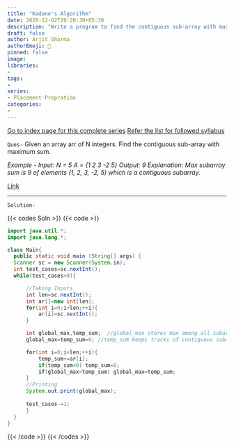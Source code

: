 ```yaml
---
title: "Kadane's Algorithm"
date: 2020-12-02T20:20:30+05:30
description: "Write a program to find the contiguous sub-array with maximum sum in java"
draft: false
author: Arjit Sharma
authorEmoji: 🤖
pinned: false
image: 
libraries:
- 
tags:
- 
series:
- Placement-Prepration
categories:
- 
---
```


[Go to index page for this complete series](https://www.arjitsharma.com/posts/pp-index)
[Refer the list for followed syllabus](https://github.com/ArjitS1/Coding/blob/main/FINAL450.xlsx)


`Ques-` Given an array arr of N integers. Find the contiguous sub-array with maximum sum.
  
_Example - 
Input:
N = 5 
A = {1 2 3 -2 5}
Output:
9
Explanation:
Max subarray sum is 9 of elements (1, 2, 3, -2, 5) which is a contiguous subarray._

[Link](https://practice.geeksforgeeks.org/problems/kadanes-algorithm-1587115620/1)

---


`Solution-`

{{< codes Soln >}}
  {{< code >}}
  ```java
import java.util.*;
import java.lang.*;

class Main{
	public static void main (String[] args) {
	Scanner sc = new Scanner(System.in);
	int test_cases=sc.nextInt();
	while(test_cases>0){

		//Taking Inputs 
		int len=sc.nextInt();
		int ar[]=new int[len];
		for(int i=0;i<len;++i){
			ar[i]=sc.nextInt();
		}

		int global_max,temp_sum;  //global_max stores max among all subarray
		global_max=temp_sum=0; //temp_sum keeps tracks of contiguous subarray sum, If reaches below 0 reset

		for(int i=0;i<len;++i){
			temp_sum+=ar[i];
			if(temp_sum<0) temp_sum=0;
			if(global_max<temp_sum) global_max=temp_sum;
		}
		//Printing
		System.out.print(global_max);
		
		test_cases-=1;
		}	
	}
}
  ```
  {{< /code >}}
{{< /codes >}}
